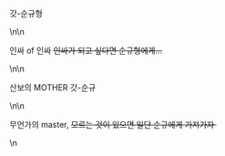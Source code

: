 <p>갓-순규형</p>\n\n<p>인싸 of 인싸 <s>인싸가 되고 싶다면 순규형에게...</s></p>\n\n<p>산보의 MOTHER 갓-순규</p>\n\n<p>무언가의 master, <s>모르는 것이 있으면 일단 순규에게 가져가자&nbsp;</s></p>\n